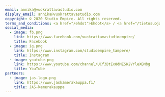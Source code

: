 ```yaml
---
email: annika@vuokrattavastudio.com
display_email: annika@vuokrattavastudio.com
copyright: © 2020 Studio Empire. All rights reserved.
terms_and_conditions: <a href="/ehdot">Ehdot</a> / <a href="/tietosuojaseloste">Tietosuojaseloste</a>
social_media:
  - image: fb.png
    link: https://www.facebook.com/vuokrattavastudioempire/
    title: Facebook
  - image: ig.png
    link: https://www.instagram.com/studioempire_tampere/
    title: Instagram
  - image: youtube.png
    link: https://www.youtube.com/channel/UCf3BtEx8dMESK2VYleXBMbg
    title: YouTube
partners:
  - image: jas-logo.png
    link: https://www.jaskamerakauppa.fi/
    title: JAS-kamerakauppa
---
```

